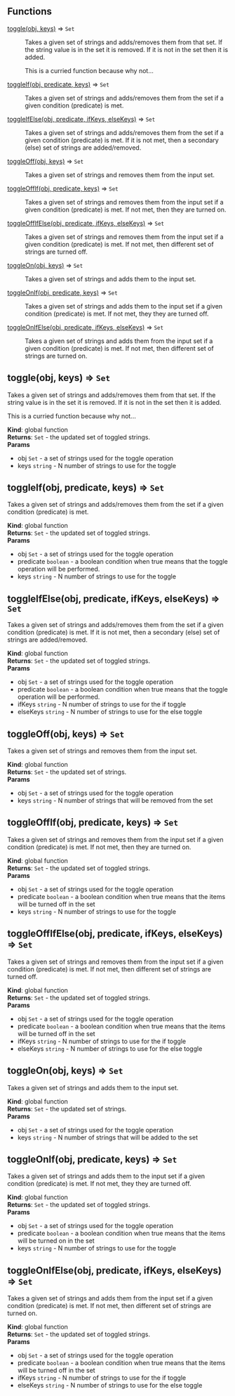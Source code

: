 ## Functions

<dl>
<dt><a href="#toggle">toggle(obj, keys)</a> ⇒ <code>Set</code></dt>
<dd><p>Takes a given set of strings and adds/removes them from that set.  If the
string value is in the set it is removed.  If it is not in the set then
it is added.</p>
<p>This is a curried function because why not...</p>
</dd>
<dt><a href="#toggleIf">toggleIf(obj, predicate, keys)</a> ⇒ <code>Set</code></dt>
<dd><p>Takes a given set of strings and adds/removes them from the set if a given
condition (predicate) is met.</p>
</dd>
<dt><a href="#toggleIfElse">toggleIfElse(obj, predicate, ifKeys, elseKeys)</a> ⇒ <code>Set</code></dt>
<dd><p>Takes a given set of strings and adds/removes them from the set if a given
condition (predicate) is met.  If it is not met, then a secondary (else) set
of strings are added/removed.</p>
</dd>
<dt><a href="#toggleOff">toggleOff(obj, keys)</a> ⇒ <code>Set</code></dt>
<dd><p>Takes a given set of strings and removes them from the input set.</p>
</dd>
<dt><a href="#toggleOffIf">toggleOffIf(obj, predicate, keys)</a> ⇒ <code>Set</code></dt>
<dd><p>Takes a given set of strings and removes them from the input set if a given
condition (predicate) is met.  If not met, then they are turned on.</p>
</dd>
<dt><a href="#toggleOffIfElse">toggleOffIfElse(obj, predicate, ifKeys, elseKeys)</a> ⇒ <code>Set</code></dt>
<dd><p>Takes a given set of strings and removes them from the input set if a given
condition (predicate) is met.  If not met, then different set of strings are
turned off.</p>
</dd>
<dt><a href="#toggleOn">toggleOn(obj, keys)</a> ⇒ <code>Set</code></dt>
<dd><p>Takes a given set of strings and adds them to the input set.</p>
</dd>
<dt><a href="#toggleOnIf">toggleOnIf(obj, predicate, keys)</a> ⇒ <code>Set</code></dt>
<dd><p>Takes a given set of strings and adds them to the input set if a given
condition (predicate) is met.  If not met, they they are turned off.</p>
</dd>
<dt><a href="#toggleOnIfElse">toggleOnIfElse(obj, predicate, ifKeys, elseKeys)</a> ⇒ <code>Set</code></dt>
<dd><p>Takes a given set of strings and adds them from the input set if a given
condition (predicate) is met.  If not met, then different set of strings are
turned on.</p>
</dd>
</dl>

<a name="toggle"></a>

## toggle(obj, keys) ⇒ <code>Set</code>
Takes a given set of strings and adds/removes them from that set.  If the
string value is in the set it is removed.  If it is not in the set then
it is added.

This is a curried function because why not...

**Kind**: global function  
**Returns**: <code>Set</code> - the updated set of toggled strings.  
**Params**

- obj <code>Set</code> - a set of strings used for the toggle operation
- keys <code>string</code> - N number of strings to use for the toggle

<a name="toggleIf"></a>

## toggleIf(obj, predicate, keys) ⇒ <code>Set</code>
Takes a given set of strings and adds/removes them from the set if a given
condition (predicate) is met.

**Kind**: global function  
**Returns**: <code>Set</code> - the updated set of toggled strings.  
**Params**

- obj <code>Set</code> - a set of strings used for the toggle operation
- predicate <code>boolean</code> - a boolean condition when true means that the
toggle operation will be performed.
- keys <code>string</code> - N number of strings to use for the toggle

<a name="toggleIfElse"></a>

## toggleIfElse(obj, predicate, ifKeys, elseKeys) ⇒ <code>Set</code>
Takes a given set of strings and adds/removes them from the set if a given
condition (predicate) is met.  If it is not met, then a secondary (else) set
of strings are added/removed.

**Kind**: global function  
**Returns**: <code>Set</code> - the updated set of toggled strings.  
**Params**

- obj <code>Set</code> - a set of strings used for the toggle operation
- predicate <code>boolean</code> - a boolean condition when true means that the
toggle operation will be performed.
- ifKeys <code>string</code> - N number of strings to use for the if toggle
- elseKeys <code>string</code> - N number of strings to use for the else toggle

<a name="toggleOff"></a>

## toggleOff(obj, keys) ⇒ <code>Set</code>
Takes a given set of strings and removes them from the input set.

**Kind**: global function  
**Returns**: <code>Set</code> - the updated set of strings.  
**Params**

- obj <code>Set</code> - a set of strings used for the toggle operation
- keys <code>string</code> - N number of strings that will be removed from the set

<a name="toggleOffIf"></a>

## toggleOffIf(obj, predicate, keys) ⇒ <code>Set</code>
Takes a given set of strings and removes them from the input set if a given
condition (predicate) is met.  If not met, then they are turned on.

**Kind**: global function  
**Returns**: <code>Set</code> - the updated set of toggled strings.  
**Params**

- obj <code>Set</code> - a set of strings used for the toggle operation
- predicate <code>boolean</code> - a boolean condition when true means that the
items will be turned off in the set
- keys <code>string</code> - N number of strings to use for the toggle

<a name="toggleOffIfElse"></a>

## toggleOffIfElse(obj, predicate, ifKeys, elseKeys) ⇒ <code>Set</code>
Takes a given set of strings and removes them from the input set if a given
condition (predicate) is met.  If not met, then different set of strings are
turned off.

**Kind**: global function  
**Returns**: <code>Set</code> - the updated set of toggled strings.  
**Params**

- obj <code>Set</code> - a set of strings used for the toggle operation
- predicate <code>boolean</code> - a boolean condition when true means that the
items will be turned off in the set
- ifKeys <code>string</code> - N number of strings to use for the if toggle
- elseKeys <code>string</code> - N number of strings to use for the else toggle

<a name="toggleOn"></a>

## toggleOn(obj, keys) ⇒ <code>Set</code>
Takes a given set of strings and adds them to the input set.

**Kind**: global function  
**Returns**: <code>Set</code> - the updated set of strings.  
**Params**

- obj <code>Set</code> - a set of strings used for the toggle operation
- keys <code>string</code> - N number of strings that will be added to the set

<a name="toggleOnIf"></a>

## toggleOnIf(obj, predicate, keys) ⇒ <code>Set</code>
Takes a given set of strings and adds them to the input set if a given
condition (predicate) is met.  If not met, they they are turned off.

**Kind**: global function  
**Returns**: <code>Set</code> - the updated set of toggled strings.  
**Params**

- obj <code>Set</code> - a set of strings used for the toggle operation
- predicate <code>boolean</code> - a boolean condition when true means that the
items will be turned on in the set
- keys <code>string</code> - N number of strings to use for the toggle

<a name="toggleOnIfElse"></a>

## toggleOnIfElse(obj, predicate, ifKeys, elseKeys) ⇒ <code>Set</code>
Takes a given set of strings and adds them from the input set if a given
condition (predicate) is met.  If not met, then different set of strings are
turned on.

**Kind**: global function  
**Returns**: <code>Set</code> - the updated set of toggled strings.  
**Params**

- obj <code>Set</code> - a set of strings used for the toggle operation
- predicate <code>boolean</code> - a boolean condition when true means that the
items will be turned off in the set
- ifKeys <code>string</code> - N number of strings to use for the if toggle
- elseKeys <code>string</code> - N number of strings to use for the else toggle

